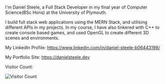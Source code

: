 I'm Daniel Steele, a Full Stack Developer in my final year of Computer Science(BSc Hons) at the University of Plymouth.

I build full stack web applications using the MERN Stack, and utilising different APIs in my projects. 
In my course, I have also tinkered with C++ to create console based games, and used OpenGL to create different 3D scenes and environments.

<!-- My LinkedIn: -->
My LinkedIn Profile: https://www.linkedin.com/in/daniel-steele-b06443198/

<!-- My Portfolio Website --> 
My Portfolio Site: https://danielsteele.dev

<!-- Visitor count --> 
Visitor Count: 

![Visitor Count](https://profile-counter.glitch.me/DanielSteele1/count.svg)

<!--
**DanielSteele1/DanielSteele1** is a ✨ _special_ ✨ repository because its `README.md` (this file) appears on your GitHub profile.

Here are some ideas to get you started:

- 🔭 I’m currently working on ...
- 🌱 I’m currently learning ...

